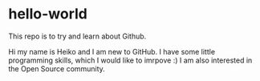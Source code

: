 # hello-world
This repo is to try and learn about Github.

Hi my name is Heiko and I am new to GitHub. I have some little programming skills, which I would like to imrpove :) I am also interested in the Open Source community.
